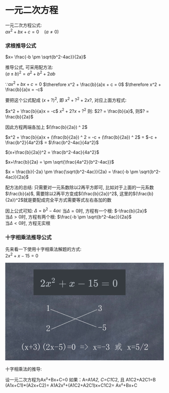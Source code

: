 # 一元二次方程

一元二次方程公式:  
$ax^2 + bx + c = 0\quad(a\neq0)$

### 求根推导公式   
$x= \frac{-b \pm \sqrt{b^2-4ac}}{2a}$

推导公式, 可采用配方法:  
$(a \pm b)^2 = a^2 + b^2 + 2ab$

$\because ax^2 + bx + c = 0$
$\therefore x^2 + \frac{b}{a}x + c = 0$
$\therefore x^2 + \frac{b}{a}x = -c$ 

要把这个公式配成 $(x + ?)^2$, 即 $x^2 + ?^2 + 2x?$, 对应上面方程式:

$x^2 + \frac{b}{a}x = -c$ 
$x^2 + 2?x + ?^2$ 则:
$2? = \frac{b}{a}$, 则$? = \frac{b}{2a}$

因此方程两端各加上 $(\frac{b}{2a}) ^ 2$

$x^2 + \frac{b}{a}x + (\frac{b}{2a}) ^ 2 = -c + (\frac{b}{2a}) ^ 2$ = $-c + \frac{b^2}{4a^2}$ = $\frac{b^2-4ac}{4a^2}$

$(x+\frac{b}{2a})^2 = \frac{b^2-4ac}{4a^2}$    

$x+\frac{b}{2a} = \pm \sqrt{\frac{4a^2}{b^2-4ac}}$

$x = \frac{b}{-2a} \pm \frac{\sqrt{b^2-4ac}}{2a} = \frac{-b \pm \sqrt{b^2-4ac}}{2a}$

配方法的总结: 只需要对一元系数除以2再平方即可, 比如对于上面的一元系数$\frac{b}{a}$, 需要除以2再平方变成$(\frac{b}{2a})^2$, 这里的$(\frac{b}{2a})^2$就是要配成完全平方式需要等式左右各加的数

因上公式可知:
$\Delta = b^2-4ac$
当$\Delta = 0$时, 方程有一个根: $-\frac{b}{2a}$  
当$\Delta > 0$时, 方程有两个根: $\frac{-b \pm \sqrt{b^2-4ac}}{2a}$  
当$\Delta < 0$时, 方程无实根

### 十字相乘法推导公式

先来看一下使用十字相乘法解题的方式:  
$2x^2+x-15 = 0$ 

![](images/1.png)

十字相乘法的推导:  

设一元二次方程为Ax²+Bx+C=0
如果：A=A1*A2, C=C1*C2, 且 A1C2+A2C1=B
(A1x+C1)*(A2x+C2)=
A1A2x²+(A1C2+A2C1)x+C1C2=
Ax²+Bx+C